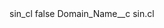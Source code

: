 <?xml version="1.0" encoding="UTF-8"?>
<CustomMetadata xmlns="http://soap.sforce.com/2006/04/metadata" xmlns:xsi="http://www.w3.org/2001/XMLSchema-instance" xmlns:xsd="http://www.w3.org/2001/XMLSchema">
    <label>sin_cl</label>
    <protected>false</protected>
    <values>
        <field>Domain_Name__c</field>
        <value xsi:type="xsd:string">sin.cl</value>
    </values>
</CustomMetadata>
